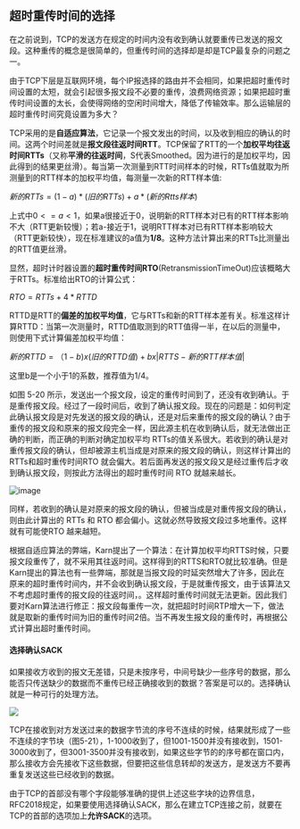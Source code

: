 ## 超时重传时间的选择

在之前说到，TCP的发送方在规定的时间内没有收到确认就要重传已发送的报文段。这种重传的概念是很简单的，但重传时间的选择却是却是TCP最复杂的问题之一。

​由于TCP下层是互联网环境，每个IP报选择的路由并不会相同，如果把超时重传时间设置的太短，就会引起很多报文段不必要的重传，浪费网络资源；如果把超时重传时间设置的太长，会使得网络的空闲时间增大，降低了传输效率。那么运输层的超时重传时间究竟设置为多大？

TCP采用的是**自适应算法**，它记录一个报文发出的时间，以及收到相应的确认的时间。这两个时间差就是**报文段往返时间RTT**。TCP保留了RTT的一个**加权平均往返时间RTTs**（又称**平滑的往返时间**，S代表Smoothed。因为进行的是加权平均，因此得到的结果更丝滑）。每当第一次测量到RTT时间样本的时候，RTTs值就取为所测量到的RTT样本的加权平均值，每测量一次新的RTT样本值:

$新的RTTs=(1-a) * (旧的RTTs)+a*(新的Rtts样本)$

上式中$0<=a<1$，如果a很接近于0，说明新的RTT样本对已有的RTT样本影响不大（RTT更新较慢）；若a-接近于1，说明RTT样本对已有RTT样本影响较大（RTT更新较快），现在标准建议的a值为**1/8**。这种方法计算出来的RTTs比测量出的RTT值更丝滑。

显然，超时计时器设置的**超时重传时间RTO**(RetransmissionTimeOut)应该概略大于RTTs。标准给出RTO的计算公式：

$RTO=RTTs+4*RTTD$

​RTTD是RTT的**偏差的加权平均值**，它与RTTs和新的RTT样本差有关。标准这样计算RTTD：当第一次测量时，RTTD值取测到的RTT值得一半，在以后的测量中，则使用下式计算偏差加权平均值：

​$新的RTTD=（1-b)x(旧的RTTD值)+bx|RTTS-新的RTT样本值|$

这里b是一个小于1的系数，推荐值为1/4。

如图 5-20 所示，发送出一个报文段，设定的重传时间到了，还没有收到确认。于是重传报文段。经过了一段时间后，收到了确认报文段。现在的问题是：如何判定此确认报文段是对先发送的报文段的确认，还是对后来重传的报文段的确认？由于重传的报文段和原来的报文段完全一样，因此源主机在收到确认后，就无法做出正确的判断，而正确的判断对确定加权平均 RTTs的值关系很大。若收到的确认是对重传报文段的确认，但却被源主机当成是对原来的报文段的确认，则这样计算出的 RTTs和超时重传时间RTO 就会偏大。若后面再发送的报文段又是经过重传后才收到确认报文段，则按此方法得出的超时重传时间 RTO 就越来越长。

![image](https://img2022.cnblogs.com/blog/2361214/202201/2361214-20220130220207874-878204105.png)

同样，若收到的确认是对原来的报文段的确认，但被当成是对重传报文段的确认，则由此计算出的 RTTs 和 RTO 都会偏小。这就必然导致报文段过多地重传。这样就有可能使RTO 越来越短。

根据自适应算法的弊端，Karn提出了一个算法：在计算加权平均RTTS时候，只要报文段重传了，就不采用其往返时间。这样得到的RTTS和RTO就比较准确。但是Karn提出的算法也有一些弊端，那就是当报文段的时延突然增大了许多，因此在原来的超时重传时间内，并不会收到确认报文段，于是就重传报文，由于该算法又不考虑超时重传的报文段的往返时间，。这样超时重传时间就无法更新。因此我们要对Karn算法进行修正：报文段每重传一次，就把超时时间RTP增大一下，做法就是取新的重传时间为旧的重传时间2倍。当不再发生报文段的重传时，再根据公式计算出超时重传时间。

#### 

#### 选择确认SACK

如果接收方收到的报文无差错，只是未按序号，中间号缺少一些序号的数据，那么能否只传送缺少的数据而不重传已经正确接收到的数据？答案是可以的。选择确认就是一种可行的处理方法。

![](https://img2020.cnblogs.com/blog/2361214/202109/2361214-20210903163858086-1154100789.png)

TCP在接收到对方发送过来的数据字节流的序号不连续的时候，结果就形成了一些不连续的字节块（图5-21），1-1000收到了，但1001-1500并没有接收到，1501-3000收到了，但3001-3500并没有接收到，如果这些字节的的序号都在窗口内，那么接收方会先接收下这些数据，但要把这些信息转却的发送方，是发送方不要再重复发送这些已经收到的数据。

由于TCP的首部没有哪个字段能够准确的提供上述这些字块的边界信息，RFC2018规定，如果要使用选择确认SACK，那么在建立TCP连接之前，就要在TCP的首部的选项加上**允许SACK**的选项。
